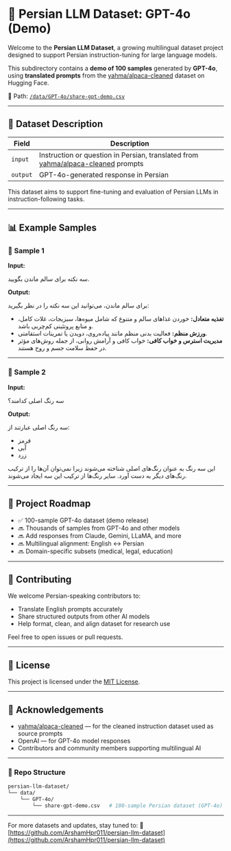 # 💪 Persian LLM Dataset: GPT-4o (Demo)

Welcome to the **Persian LLM Dataset**, a growing multilingual dataset project designed to support Persian instruction-tuning for large language models.

This subdirectory contains a **demo of 100 samples** generated by **GPT-4o**, using **translated prompts** from the [yahma/alpaca-cleaned](https://huggingface.co/datasets/yahma/alpaca-cleaned) dataset on Hugging Face.

📍 Path: [`/data/GPT-4o/share-gpt-demo.csv`](https://github.com/ArshamHpr011/persian-llm-dataset/tree/main/data/GPT-4o)

---

## 📌 Dataset Description

| Field    | Description                                                                                                                              |
| -------- | ---------------------------------------------------------------------------------------------------------------------------------------- |
| `input`  | Instruction or question in Persian, translated from [yahma/alpaca-cleaned](https://huggingface.co/datasets/yahma/alpaca-cleaned) prompts |
| `output` | GPT-4o-generated response in Persian                                                                                                     |

This dataset aims to support fine-tuning and evaluation of Persian LLMs in instruction-following tasks.

---

## 📊 Example Samples

### 🔹 Sample 1

**Input:**

سه نکته برای سالم ماندن بگویید.

**Output:**

برای سالم ماندن، می‌توانید این سه نکته را در نظر بگیرید:

* **تغذیه متعادل:** خوردن غذاهای سالم و متنوع که شامل میوه‌ها، سبزیجات، غلات کامل، و منابع پروتئینی کم‌چربی باشد.
* **ورزش منظم:** فعالیت بدنی منظم مانند پیاده‌روی، دویدن یا تمرینات استقامتی.
* **مدیریت استرس و خواب کافی:** خواب کافی و آرامش روانی، از جمله روش‌های مؤثر در حفظ سلامت جسم و روح هستند.

---

### 🔹 Sample 2

**Input:**

سه رنگ اصلی کدامند؟

**Output:**

سه رنگ اصلی عبارتند از:

* قرمز
* آبی
* زرد

این سه رنگ به عنوان رنگ‌های اصلی شناخته می‌شوند زیرا نمی‌توان آن‌ها را از ترکیب رنگ‌های دیگر به دست آورد. سایر رنگ‌ها از ترکیب این سه ایجاد می‌شوند.

---

## 🚀 Project Roadmap

* ✅ 100-sample GPT-4o dataset (demo release)
* 🔜 Thousands of samples from GPT-4o and other models
* 🔜 Add responses from Claude, Gemini, LLaMA, and more
* 🔜 Multilingual alignment: English ↔ Persian
* 🔜 Domain-specific subsets (medical, legal, education)

---

## 🤝 Contributing

We welcome Persian-speaking contributors to:

* Translate English prompts accurately
* Share structured outputs from other AI models
* Help format, clean, and align dataset for research use

Feel free to open issues or pull requests.

---

## 📄 License

This project is licensed under the [MIT License](https://opensource.org/licenses/MIT).

---

## 🙏 Acknowledgements

* [yahma/alpaca-cleaned](https://huggingface.co/datasets/yahma/alpaca-cleaned) — for the cleaned instruction dataset used as source prompts
* OpenAI — for GPT-4o model responses
* Contributors and community members supporting multilingual AI

---

### 📂 Repo Structure

```bash
persian-llm-dataset/
└── data/
    └── GPT-4o/
        └── share-gpt-demo.csv   # 100-sample Persian dataset (GPT-4o)
```

---

For more datasets and updates, stay tuned to:
🔗 [https://github.com/ArshamHpr011/persian-llm-dataset](https://github.com/ArshamHpr011/persian-llm-dataset)

